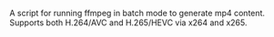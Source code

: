 A script for running ffmpeg in batch mode to generate mp4 content.
Supports both H.264/AVC and H.265/HEVC via x264 and x265.

